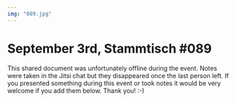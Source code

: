 ```yaml
---
img: "089.jpg"
---
```


# **September 3rd, Stammtisch #089**

This shared document was unfortunately offline during the event. Notes were taken in the Jitsi chat but they disappeared once the last person left. If you presented something during this event or took notes it would be very welcome if you add them below. Thank you! :-)

